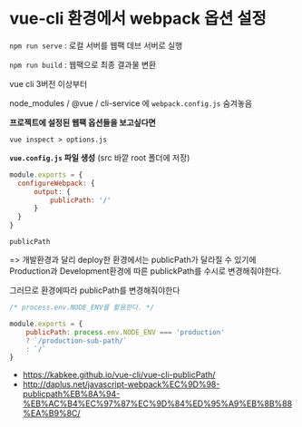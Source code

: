 # vue-cli 환경에서 webpack 옵션 설정



`npm run serve` : 로컬 서버를 웹팩 데브 서버로 실행

`npm run build` : 웹팩으로 최종 결과물 변환



vue cli 3버전 이상부터

node_modules / @vue / cli-service 에 `webpack.config.js` 숨겨놓음



__프로젝트에 설정된 웹팩 옵션들을 보고싶다면__

`vue inspect > options.js`



__`vue.config.js` 파일 생성__ (src 바깥 root 폴더에 저장)

```javascript
module.exports = {
  configureWebpack: {
      output: {
          publicPath: '/'
      }
  }
}
```



`publicPath`

=> 개발환경과 달리 deploy한 환경에서는 publicPath가 달라질 수 있기에 Production과 Development환경에 따른 publickPath를 수시로 변경해줘야한다.





그러므로 환경에따라 publicPath를 변경해줘야한다

```javascript
/* process.env.NODE_ENV를 활용한다. */

module.exports = {
    publicPath: process.env.NODE_ENV === 'production'
    ? `/production-sub-path/`
    : `/`
}
```







- https://kabkee.github.io/vue-cli/vue-cli-publicPath/
- http://daplus.net/javascript-webpack%EC%9D%98-publicpath%EB%8A%94-%EB%AC%B4%EC%97%87%EC%9D%84%ED%95%A9%EB%8B%88%EA%B9%8C/

